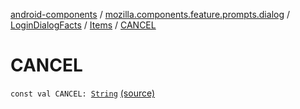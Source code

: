 [android-components](../../../index.md) / [mozilla.components.feature.prompts.dialog](../../index.md) / [LoginDialogFacts](../index.md) / [Items](index.md) / [CANCEL](./-c-a-n-c-e-l.md)

# CANCEL

`const val CANCEL: `[`String`](https://kotlinlang.org/api/latest/jvm/stdlib/kotlin/-string/index.html) [(source)](https://github.com/mozilla-mobile/android-components/blob/master/components/feature/prompts/src/main/java/mozilla/components/feature/prompts/dialog/LoginDialogFacts.kt#L23)